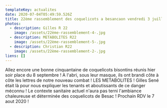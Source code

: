 ```yaml
---
templateKey: actualites
date: 2020-07-04T05:49:59.526Z
title: 22ème rassemblement des coquelicots a besancaon vendredi 3 juillet
photos:
  - description: Gilles R 22
    image: /assets/22ème-rassemblement-4-.jpg
  - description: METABOLITES R22
    image: /assets/22ème-rassemblement-5-.jpg
  - description: Christian R22
    image: /assets/22ème-rassemblement-2-.jpg
liens: []
---
```

Allez encore une bonne cinquantaine de coquelicots bisontins réunis hier soir place du 8 septembre ! A l'abri, sous leur masque, ils ont brandi côte à côte les lettres de notre nouveau combat ! LES METABOLITES !
Gilles Sené était là pour nous expliquer les tenants et aboutissants de ce danger méconnu !
Le contexte sanitaire actuel n'aura pas terni l'ambiance chaleureuse et déterminée des coquelicots de Besac !
Prochain RDV le 7 aout 2020 !
